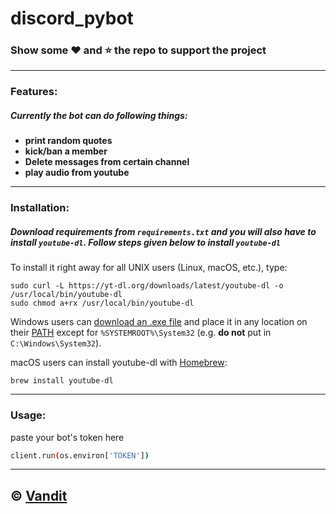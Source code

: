 # discord_pybot
### Show some :heart: and :star: the repo to support the project

---

### **Features**:
##### Currently the bot can do following things:
- **print random quotes**
- **kick/ban a member**
- **Delete messages from certain channel**
- **play audio from youtube**

---
### **Installation**:

##### Download requirements from `requirements.txt` and you will also have to install `youtube-dl`. Follow steps given below to install `youtube-dl`

To install it right away for all UNIX users (Linux, macOS, etc.), type:

    sudo curl -L https://yt-dl.org/downloads/latest/youtube-dl -o /usr/local/bin/youtube-dl
    sudo chmod a+rx /usr/local/bin/youtube-dl

Windows users can [download an .exe file](https://yt-dl.org/latest/youtube-dl.exe) and place it in any location on their [PATH](https://en.wikipedia.org/wiki/PATH_%28variable%29) except for `%SYSTEMROOT%\System32` (e.g. **do not** put in `C:\Windows\System32`).

macOS users can install youtube-dl with [Homebrew](https://brew.sh/):

    brew install youtube-dl

---

### **Usage**:
paste your bot's token here
```sh
client.run(os.environ['TOKEN'])
```

---
## © [Vandit](https://github.com/vendz)
